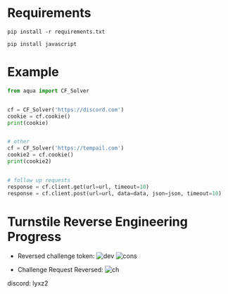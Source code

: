 # Requirements
```
pip install -r requirements.txt
```
```
pip install javascript
```

# Example
```python
from aqua import CF_Solver


cf = CF_Solver('https://discord.com')
cookie = cf.cookie()
print(cookie)


# other
cf = CF_Solver('https://tempail.com')
cookie2 = cf.cookie()
print(cookie2)


# follow up requests
response = cf.client.get(url=url, timeout=10)
response = cf.client.post(url=url, data=data, json=json, timeout=10)

```

# Turnstile Reverse Engineering Progress
- Reversed challenge token:
![dev](https://github.com/LOBYXLYX/Cloudflare-Bypass/blob/main/images/20241107_171954.jpg)
![cons](https://github.com/LOBYXLYX/Cloudflare-Bypass/blob/main/images/20241107_172047.jpg)

- Challenge Request Reversed:
![ch](https://github.com/LOBYXLYX/Cloudflare-Bypass/blob/main/images/20241126_205308.jpg)


discord: lyxz2
